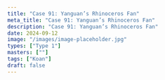 ```yaml
---
title: "Case 91: Yanguan’s Rhinoceros Fan"
meta_title: "Case 91: Yanguan’s Rhinoceros Fan"
description: "Case 91: Yanguan’s Rhinoceros Fan"
date: 2024-09-12
image: "/images/image-placeholder.jpg"
types: ["Type 1"]
masters: [""]
tags: ["Koan"]
draft: false
---
```


